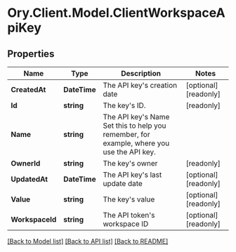 # Ory.Client.Model.ClientWorkspaceApiKey

## Properties

Name | Type | Description | Notes
------------ | ------------- | ------------- | -------------
**CreatedAt** | **DateTime** | The API key&#39;s creation date | [optional] [readonly] 
**Id** | **string** | The key&#39;s ID. | [readonly] 
**Name** | **string** | The API key&#39;s Name  Set this to help you remember, for example, where you use the API key. | 
**OwnerId** | **string** | The key&#39;s owner | [readonly] 
**UpdatedAt** | **DateTime** | The API key&#39;s last update date | [optional] [readonly] 
**Value** | **string** | The key&#39;s value | [optional] [readonly] 
**WorkspaceId** | **string** | The API token&#39;s workspace ID | [optional] [readonly] 

[[Back to Model list]](../README.md#documentation-for-models) [[Back to API list]](../README.md#documentation-for-api-endpoints) [[Back to README]](../README.md)

